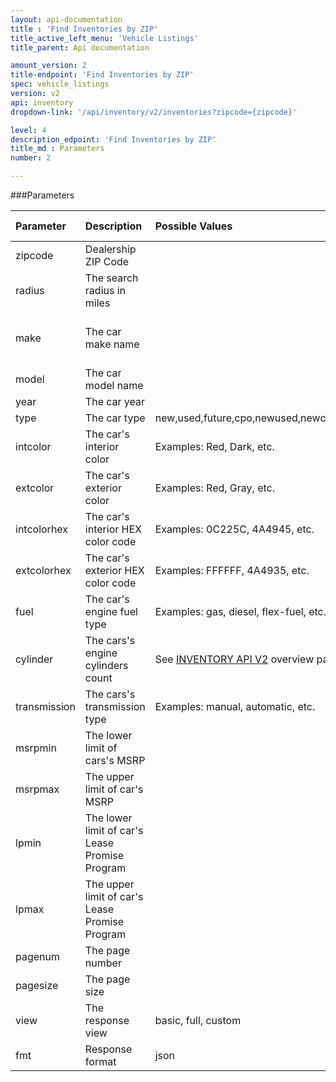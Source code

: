 ```yaml
---
layout: api-documentation
title : 'Find Inventories by ZIP'
title_active_left_menu: 'Vehicle Listings'
title_parent: Api documentation

amount_version: 2
title-endpoint: 'Find Inventories by ZIP'
spec: vehicle_listings
version: v2
api: inventory
dropdown-link: '/api/inventory/v2/inventories?zipcode={zipcode}'

level: 4
description_edpoint: 'Find Inventories by ZIP'
title_md : Parameters
number: 2

---
```



###Parameters

| Parameter     | Description                                       | Possible Values                                                                            | Default Value           | Required                         |
|:--------------|:--------------------------------------------------|:-------------------------------------------------------------------------------------------|:------------------------|:---------------------------------|
| zipcode       | Dealership ZIP Code                               |                                                                                            |                         | Yes                              |
| radius        | The search radius in miles                        |                                                                                            | 50                      | No                               |
| make          | The car make name                                 |                                                                                            |                         | Required with searching by model |
| model         | The car model name                                |                                                                                            |                         | No                               |
| year          | The car year                                      |                                                                                            |                         | No                               |
| type          | The car type                                      | new,used,future,cpo,newused,newcpo,usedcpo,all                                             | all                     | No                               |
| intcolor      | The car's interior color                          | Examples: Red, Dark, etc.                                                                  |                         | No                               |
| extcolor      | The car's exterior color                          | Examples: Red, Gray, etc.                                                                  |                         | No                               |
| intcolorhex   | The car's interior HEX color code                 | Examples: 0C225C, 4A4945, etc.                                                             |                         | No                               |
| extcolorhex   | The car's exterior HEX color code                 | Examples: FFFFFF, 4A4935, etc.                                                             |                         | No                               |
| fuel          | The car's engine fuel type                        | Examples: gas, diesel, flex-fuel, etc.                                                     |                         | No                               |
| cylinder      | The cars's engine cylinders count                 | See [INVENTORY API V2](/api-documentation/inventory/vehicle_listings/v2/) overview page    |                         | No                               |
| transmission  | The cars's transmission type                      | Examples: manual, automatic, etc.                                                          |                         | No                               |
| msrpmin       | The lower limit of cars's MSRP                    |                                                                                            |                         | No                               |
| msrpmax       | The upper limit of car's MSRP                     |                                                                                            |                         | No                               |
| lpmin         | The lower limit of car's Lease Promise Program    |                                                                                            |                         | No                               |
| lpmax         | The upper limit of car's Lease Promise Program    |                                                                                            |                         | No                               |
| pagenum       | The page number                                   |                                                                                            | 1                       | No                               |
| pagesize      | The page size                                     |                                                                                            | 10                      | No                               |
| view          | The response view                                 | basic, full, custom                                                                        | basic                   | No                               |
| fmt           | Response format                                   | json                                                                                       | json                    | Yes                              |